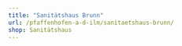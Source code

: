 ```yaml
---
title: "Sanitätshaus Brunn"
url: /pfaffenhofen-a-d-ilm/sanitaetshaus-brunn/
shop: Sanitätshaus
---
```

